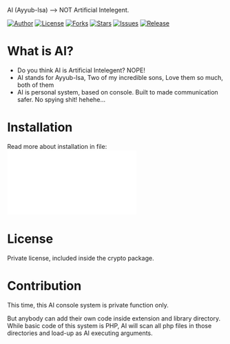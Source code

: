 AI (Ayyub-Isa) --> NOT Artificial Intelegent.

[![Author](https://img.shields.io/badge/author-9r3i-lightgrey.svg)](https://github.com/9r3i)
[![License](https://img.shields.io/badge/license-Private_License-green.svg)](https://github.com/9r3i/ai/blob/master/license.txt)
[![Forks](https://img.shields.io/github/forks/9r3i/ai.svg)](https://github.com/9r3i/ai/network)
[![Stars](https://img.shields.io/github/stars/9r3i/ai.svg)](https://github.com/9r3i/ai/stargazers)
[![Issues](https://img.shields.io/github/issues/9r3i/ai.svg)](https://github.com/9r3i/ai/issues)
[![Release](https://img.shields.io/github/release/9r3i/ai.svg)](https://github.com/9r3i/ai/releases)


# What is AI?
- Do you think AI is Artificial Intelegent? NOPE!
- AI stands for Ayyub-Isa, Two of my incredible sons, Love them so much, both of them
- AI is personal system, based on console. Built to made communication safer. No spying shit! hehehe...

# Installation
Read more about installation in file:
[![how-to-install-ai.txt](how-to-install-ai.txt)](https://github.com/9r3i/ai/blob/master/how-to-install-ai.txt)

# License
Private license, included inside the crypto package.

# Contribution
This time, this AI console system is private function only.

But anybody can add their own code inside extension and library directory. While basic code of this system is PHP, AI will scan all php files in those directories and load-up as AI executing arguments.


